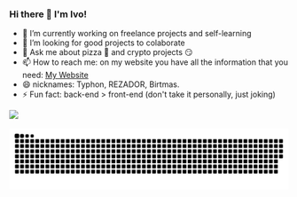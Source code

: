 ### Hi there 👋 I'm Ivo! 

- 🔭 I’m currently working on freelance projects and self-learning
- 👯 I’m looking for good projects to colaborate
- 💬 Ask me about pizza 🍕 and crypto projects 😏
- 📫 How to reach me: on my website you have all the information that you need: [My Website](https://ivolopes-developer.github.io/MyResume/)
- 😄 nicknames: Typhon, REZADOR, Birtmas.
- ⚡ Fun fact: back-end > front-end (don't take it personally, just joking)

<div>
  <a href="https://github.com/ivolopes-developer">
  <img height="180em" src="https://github-readme-stats.vercel.app/api/top-langs/?username=ivolopes-developer&layout=compact&langs_count=7&theme=dracula"/>
</div>

  ![Snake animation](https://github.com/ivolopes-developer/ivolopes-developer/blob/output/github-contribution-grid-snake.svg)
